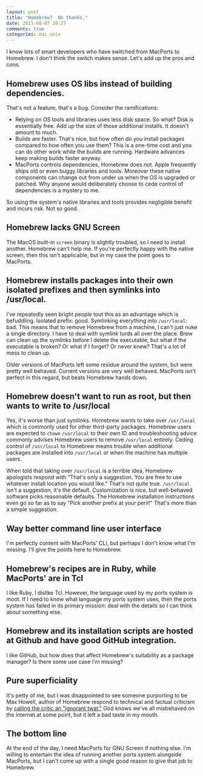 ```yaml
---
layout: post
title: "Homebrew?  No thanks."
date: 2011-08-07 20:27
comments: true
categories: mac unix
---
```

I know lots of smart developers who have switched from MacPorts to Homebrew.  I don't think the switch makes sense.  Let's add up the pros and cons.

## Homebrew uses OS libs instead of building dependencies.

That's not a feature, that's a bug.  Consider the ramifications:

* Relying on OS tools and libraries uses less disk space.  So what?  Disk is essentially free.  Add up the size of those additional installs.  It doesn't amount to much.
* Builds are faster.  That's nice, but how often do you install packages compared to how often you use them?  This is a one-time cost and you can do other work while the builds are running.  Hardware advances keep making builds faster anyway.
* MacPorts controls dependencies, Homebrew does not.  Apple frequently ships old or even buggy libraries and tools.  Moreover these native components can change out from under us when the OS is upgraded or patched.  Why anyone would deliberately choose to cede control of dependencies is a mystery to me.

So using the system's native libraries and tools provides negligible benefit and incurs risk.  Not so good.

## Homebrew lacks GNU Screen

The MacOS built-in `screen` binary is slightly troubled, so I need to install another.  Homebrew can't help me.  If you're perfectly happy with the native screen, then this isn't applicable, but in my case the point goes to MacPorts.

## Homebrew installs packages into their own isolated prefixes and then symlinks into /usr/local.

I've repeatedly seen bright people tout this as an advantage which is befuddling.  Isolated prefix:  good.  Symlinking everything into `/usr/local`:  bad.  This means that to remove Homebrew from a machine, I can't just nuke a single directory.  I have to deal with symlink turds all over the place.  Brew can clean up the symlinks before I delete the executable, but what if the executable is broken?  Or what if I forget?  Or never knew?  That's a lot of mess to clean up.

Older versions of MacPorts left some residue around the system, but were pretty well behaved.  Current versions are very well behaved.  MacPorts isn't perfect in this regard, but beats Homebrew hands down.

## Homebrew doesn't want to run as root, but then wants to write to /usr/local

Yes, it's worse than just symlinks.  Homebrew wants to take over `/usr/local` which is commonly used for other third-party packages.  Homebrew users are expected to `chown` `/usr/local` to their own ID and troubleshooting advice commonly advises Homebrew users to remove `/usr/local` entirely.  Ceding control of `/usr/local` to Homebrew means trouble when additional packages are installed into `/usr/local` or when the machine has multiple users.

When told that taking over `/usr/local` is a terrible idea, Homebrew apologists respond with "That's only a suggestion.  You are free to use whatever install location you would like."  That's not quite true.  `/usr/local` isn't a suggestion, it's the default.  Customization is nice, but well-behaved software picks reasonable defaults.  The Homebrew installation instructions even go so far as to say "Pick another prefix at your peril!"  That's more than a simple suggestion.

## Way better command line user interface

I'm perfectly content with MacPorts' CLI, but perhaps I don't know what I'm missing.  I'll give the points here to Homebrew.

## Homebrew's recipes are in Ruby, while MacPorts' are in Tcl

I like Ruby, I dislike Tcl.  However, the language used by my ports system is moot.  If I need to know what language my ports system uses, then the ports system has failed in its primary mission: deal with the details so I can think about something else.

## Homebrew and its installation scripts are hosted at Github and have good GitHub integration.

I like GitHub, but how does that affect Homebrew's suitability as a package manager?  Is there some use case I'm missing?

## Pure superficiality

It's petty of me, but I was disappointed to see someone purporting to be Max Howell, author of Homebrew respond to technical and factual criticism by [calling the critic an "ignorant twat."](http://news.ycombinator.com/item?id=1189274)  God knows we've all misbehaved on the internet at some point, but it left a bad taste in my mouth.

## The bottom line

At the end of the day, I need MacPorts for GNU Screen if nothing else.  I'm willing to entertain the idea of running another ports system alongside MacPorts, but I can't come up with a single good reason to give that job to Homebrew.